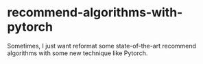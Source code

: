 # recommend-algorithms-with-pytorch
Sometimes, I just want reformat some state-of-the-art recommend algorithms with some new technique like Pytorch.
